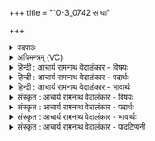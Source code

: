 +++
title = "10-3_0742 स घा"

+++
<details><summary>पदपाठः</summary>

सः। घ꣣। नः। यो꣡गे꣢꣯। आ। भु꣣वत्। सः꣢। रा꣣ये꣢। सः। पु꣡र꣢꣯न्ध्या। पु꣡र꣢꣯म्। ध्या꣣। ग꣡म꣢꣯त्। वा꣡जे꣢꣯भिः। आ। सः। नः꣣। ७४२।
</details>

<details><summary>अधिमन्त्रम् (VC)</summary>

- इन्द्रः
- मधुच्छन्दा वैश्वामित्रः
- गायत्री
- षड्जः
</details>

<details><summary>हिन्दी : आचार्य रामनाथ वेदालंकार - विषयः</summary>

आगे फिर उसी विषय का वर्णन है।
</details>

<details><summary>हिन्दी : आचार्य रामनाथ वेदालंकार - पदार्थः</summary>

पदार्थान्वय -  (सः)वह प्रसिद्ध(इन्द्र)परमात्मा(नः)हमारे(योगे)अष्टाङ्गयोग की सिद्धि में(आ भुवत्)सहायक होवे।(सः)वह(राये)अणिमा,लघिमा,महिमा आदि ऐश्वर्यों की प्राप्ति के लिए,हमारा सहायक होवे।(सः)वह(पुरन्ध्या)पालन करनेवाली बुद्धि से हमें संयुक्त करे।(सः)वह(वाजेभिः)अध्यात्म-बलों के साथ(नः)हमारे पास(आगमत्)आये ॥३॥
</details>

<details><summary>हिन्दी : आचार्य रामनाथ वेदालंकार - भावार्थः</summary>

भावार्थ -  योगसिद्धि के मार्ग में जो विघ्न उपस्थित होते हैं,वे परमात्मा की सहायता से दूर किये जा सकते हैं ॥३॥
</details>

<details><summary>संस्कृत : आचार्य रामनाथ वेदालंकार - विषयः</summary>

अथ पुनरपि तमेव विषयमाह।
</details>

<details><summary>संस्कृत : आचार्य रामनाथ वेदालंकार - पदार्थः</summary>

पदार्थान्वय -  (सः)असौ प्रसिद्धः इन्द्रः परमात्मा, (नः)अस्माकम्(योगे)अष्टाङ्गयोगसाधने(आ भुवत्)सहायको भवतु।(सः)असौ(राये)अणिमलघिममहिमाद्यैश्वर्यप्राप्तये,अस्माकं सहायको भवतु।(सः)असौ(पुरन्ध्या)पालनकर्त्र्या बुद्ध्या अस्मान् संयुनक्तु इति शेषः।(सः)असौ(वाजेभिः)अध्यात्मबलैः सह(नः)अस्मान्(आ गमत्)आगच्छतु ॥३॥५
</details>

<details><summary>संस्कृत : आचार्य रामनाथ वेदालंकार - भावार्थः</summary>

भावार्थ -  योगसिद्धिमार्गे ये विघ्नाः समुपतिष्ठन्ते ते परमात्मसाहाय्येन निराकर्तुं शक्यन्ते ॥३॥
</details>

<details><summary>संस्कृत : आचार्य रामनाथ वेदालंकार - पादटिप्पनी</summary>

टिप्पनी -   ४. ऋ० १।५।३, अथ० २०।६९।१, उभयत्र ‘पुरन्ध्याम्’ इति पाठः। ५. ऋग्भाष्ये दयानन्दर्षिरिममपि मन्त्रं परमेश्वरपक्षे वायुपक्षे च व्याख्यातवान्।
</details>